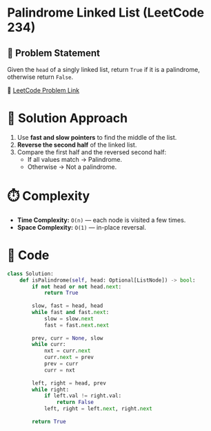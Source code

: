 # Palindrome Linked List (LeetCode 234)

## 📌 Problem Statement
Given the `head` of a singly linked list, return `True` if it is a palindrome, otherwise return `False`.

🔗 [LeetCode Problem Link](https://leetcode.com/problems/palindrome-linked-list/)

# 🚀 Solution Approach
1. Use **fast and slow pointers** to find the middle of the list.
2. **Reverse the second half** of the linked list.
3. Compare the first half and the reversed second half:
   - If all values match → Palindrome.
   - Otherwise → Not a palindrome.

# ⏱️ Complexity
- **Time Complexity:** `O(n)` — each node is visited a few times.  
- **Space Complexity:** `O(1)` — in-place reversal.  

# 📝 Code
```python
class Solution:
    def isPalindrome(self, head: Optional[ListNode]) -> bool:
        if not head or not head.next:
            return True
        
        slow, fast = head, head
        while fast and fast.next:
            slow = slow.next
            fast = fast.next.next
        
        prev, curr = None, slow
        while curr:
            nxt = curr.next
            curr.next = prev
            prev = curr
            curr = nxt
        
        left, right = head, prev
        while right:
            if left.val != right.val:
                return False
            left, right = left.next, right.next
        
        return True
